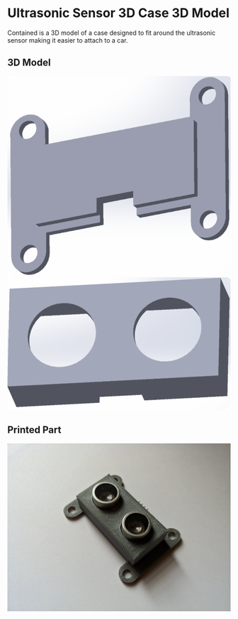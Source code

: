 # Ultrasonic Sensor 3D Case 3D Model

Contained is a 3D model of a case designed to fit around the ultrasonic sensor making it easier to attach to a car.


## 3D Model
![Alt text](Images/3DModelBack.png)
![Alt text](Images/3DModelFront.png)

## Printed Part
![Alt text](Images/printedPart.jpg)
